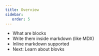 ```yaml
---
title: Overview
sidebar:
   order: 5
---
```


- What are blocks
- Write them inside markdown (like MDX)
- Inline markdown supported
- Next: Learn about blovks
